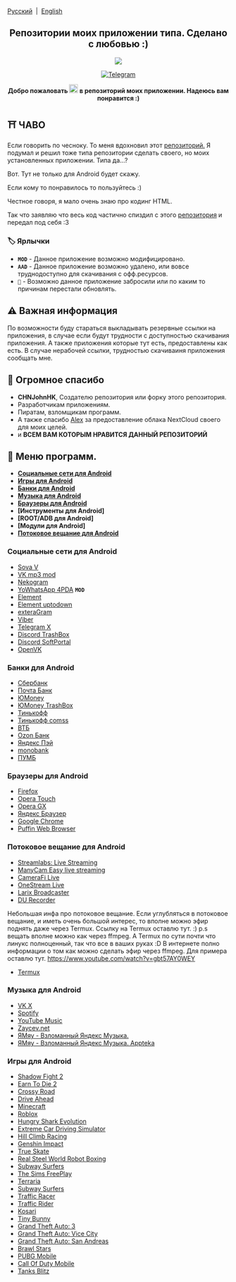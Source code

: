 <div align="left">
<a href="/README.md">Русский</a> &nbsp;|&nbsp;
<a href="/README_EN.md">English</a> 
</div>

<h2 align="center">Репозитории моих приложении типа. Сделано с любовью :)</h2>
<p align="center">
  <img src="https://i.ibb.co/Jvw1R0D/anm8094.jpg">
</p>
<p align="center">
  <a href="https://t.me/colaytbio">
    <img src="https://img.shields.io/badge/dynamic/json?style=for-the-badge&colorA=DAE9FC&colorB=056DE8&label=about me TG&logo=telegram&query=%24.data.totalSubs&url=https%3A%2F%2Fapi.spencerwoo.com%2Fsubstats%2F%3Fsource%3Dtelegram%26queryKey%3Dcolaytbio" alt="Telegram">
  </a>
<p align="center"><b>Добро пожаловать  <img src="https://raw.githubusercontent.com/Tarikul-Islam-Anik/Animated-Fluent-Emojis/master/Emojis/Travel%20and%20places/Glowing%20Star.png" alt="Glowing Star" width="20" height="20"/>  в репозиторий моих приложении. Надеюсь вам понравится :)</b></p>

## ⛩️ ЧАВО
Если говорить по чесноку. То меня вдохновил этот [репозиторий.](https://github.com/CHNJohnHK/Material-You-App-Repository) Я подумал и решил тоже типа репозитории сделать своего, но моих установленных приложении. Типа да...? 

Вот. Тут не только для Android будет скажу.

Если кому то понравилось то пользуйтесь :)

Честное говоря, я мало очень знаю про кодинг HTML. 

Так что заявляю что весь код частично спиздил с этого [репозитория](https://github.com/CHNJohnHK/Material-You-App-Repository) и передал под себя :3

### 🏷️ Ярлычки

- **`MOD`** - Данное приложение возможно модифицировано.
- **`AAD`** - Данное приложение возможно удалено, или вовсе труднодоступно для скачивания с офф.ресурсов.
- **`👻`** - Возможно данное приложение забросили или по каким то причинам перестали обновлять.

## ⚠️ Важная информация
По возможности буду стараться выкладывать резервные ссылки на приложения, в случае если будут трудности с доступностью скачивания приложения. А также приложения которые тут есть, предоставлены как есть.
В случае нерабочей ссылки, трудностью скачиваиня приложения сообщать мне.

## 💖 Огромное спасибо
- **CHNJohnHK**, Создателю репозитория или форку этого репозитория.
- Разработчикам приложениям.
- Пиратам, взломщикам программ.
- А также спасибо [Alex](https://t.me/dw24th) за предоставление облака NextCloud своего для моих целей. 
- и **ВСЕМ ВАМ КОТОРЫМ НРАВИТСЯ ДАННЫЙ РЕПОЗИТОРИЙ**

## 📜 Меню программ.

- **[Социальные сети для Android](#%D1%81%D0%BE%D1%86%D0%B8%D0%B0%D0%BB%D1%8C%D0%BD%D1%8B%D0%B5-%D1%81%D0%B5%D1%82%D0%B8-%D0%B4%D0%BB%D1%8F-android)**
- **[Игры для Android](#%D0%B8%D0%B3%D1%80%D1%8B-%D0%B4%D0%BB%D1%8F-android)**
- **[Банки для Android](#%D0%B1%D0%B0%D0%BD%D0%BA%D0%B8-%D0%B4%D0%BB%D1%8F-android)**
- **[Музыка для Android](#%D0%BC%D1%83%D0%B7%D1%8B%D0%BA%D0%B0-%D0%B4%D0%BB%D1%8F-android)**
- **[Браузеры для Android](#%D0%B1%D1%80%D0%B0%D1%83%D0%B7%D0%B5%D1%80%D1%8B-%D0%B4%D0%BB%D1%8F-android)**
- **[Инструменты для Android]**
- **[ROOT/ADB для Android]**
- **[Модули для Android]**
- **[Потоковое вещание для Android](#%D0%BF%D0%BE%D1%82%D0%BE%D0%BA%D0%BE%D0%B2%D0%BE%D0%B5-%D0%B2%D0%B5%D1%89%D0%B0%D0%BD%D0%B8%D0%B5-%D0%B4%D0%BB%D1%8F-android)**

### Социальные сети для Android
- [Sova V](https://t.me/sovaV)
- [VK mp3 mod](https://github.com/egormetlitsky/vkmp3mod-builds/releases)
- [Nekogram](https://nekogram.app/)
- [YoWhatsApp 4PDA](https://4pda.to/forum/index.php?showtopic=186375&st=36240#entry94009972) **`MOD`**
- [Element](https://element.io/)
- [Element uptodown](https://element.ru.uptodown.com/android)
- [exteraGram](https://exteragram.app/)
- [Viber](https://www.viber.com/)
- [Telegram X](https://trashbox.ru/link/telegram-x-android?ysclid=lvny46r6ca322875406)
- [Discord TrashBox](https://trashbox.ru/link/discord-android?ysclid=lvny7h3b7t500013104)
- [Discord SoftPortal](https://www.softportal.com/software-44153-discord.html?ysclid=lvny8yh3gp614333423)
- [OpenVK](https://f-droid.org/packages/uk.openvk.android.legacy/)

### Банки для Android
- [Сбербанк](https://apps.sber.ru/apps/sberbank-online/)
- [Почта Банк](https://pochta-bank.softonic.ru/android)
- [ЮMoney](https://promo.yoomoney.ru/app)
- [ЮMoney TrashBox](https://trashbox.ru/link/yoomoney-android)
- [Тинькофф](https://www.tinkoff.ru/apps/)
- [Тинькофф comss](https://www.comss.ru/page.php?id=10438)
- [ВТБ](https://www.vtb.ru/personal/online-servisy/vtb-online-android/)
- [Ozon Банк](https://trashbox.ru/topics/168347/ozon-bank-17.15.0)
- [Яндекс Пэй](https://trashbox.ru/link/yandex-pay-android)
- [monobank](https://monobank.ru.uptodown.com/android)
- [ПУМБ](https://pumb-online.softonic.ru/android)

### Браузеры для Android
- [Firefox](https://trashbox.ru/link/firefox-android)
- [Opera Touch](https://www.opera.com/ru/mobile/touch)
- [Opera GX](https://www.opera.com/ru/gx)
- [Яндекс Браузер](https://trashbox.ru/link/yandex-browser-android)
- [Google Chrome](https://trashbox.ru/link/chrome-android)
- [Puffin Web Browser](https://trashbox.ru/link/puffin-web-browser-android)

### Потоковое вещание для Android
- [Streamlabs: Live Streaming](https://apkpure.com/ru/streamlabs-live-streaming/com.streamlabs?ysclid=lvo0jxezxf833010502)
- [ManyCam Easy live streaming](https://apkpure.net/ru/manycam-easy-live-streaming/com.visicommedia.manycam)
- [CameraFi Live](https://trashbox.ru/link/camerafi-live-android?ysclid=lvo0ob3ggp249079297)
- [OneStream Live](https://apkpure.net/ru/onestream-live/com.onestream.live?ysclid=lvo0rkt1c4388334030)
- [Larix Broadcaster](https://apkpure.net/ru/larix-broadcaster/com.wmspanel.larix_broadcaster?ysclid=lvo0uymxhp360051758)
- [DU Recorder](https://www.du-recorder.com/)

Небольшая инфа про потоковое вещание. Если углубляться в потоковое вещание, и иметь очень большой интерес, то вполне можно эфир поднять даже через Termux. Ссылку на Termux оставлю тут. :)
p.s вещать вполне можно как через ffmpeg. А Termux по сути почти что линукс полноценный, так что все в ваших руках :D
В интернете полно информации о том как можно сделать эфир через ffmpeg. Для примера оставлю тут. https://www.youtube.com/watch?v=gbt57AY0WEY

- [Termux](https://github.com/termux/termux-app/releases)

### Музыка для Android
- [VK X](https://vkx.app/)
- [Spotify](https://pdalife.to/spotify-music-android-a16025.html)
- [YouTube Music](https://trashbox.ru/link/youtube-music-vanced-android)
- [Zaycev.net](https://apkpure.com/ru/zaycev-net-music-for-everyone/free.zaycev.net)
- [ЯМяу - Взломанный Яндекс Музыка.](https://forum.aprelteam.su/mur/jamjau/?id=6)
- [ЯМяу - Взломанный Яндекс Музыка. Appteka](https://appteka.store/app/9cbr128995)

### Игры для Android
- [Shadow Fight 2](https://androeed.ru/files/shadow-fight2--.html)
- [Earn To Die 2](https://androeed.ru/files/earn-to-die-2.html)
- [Crossy Road](https://androeed.ru/files/crossy-road.html)
- [Drive Ahead](https://androeed.ru/files/drive-ahead.html)
- [Minecraft](https://androeed.ru/files/minecraft-pocket-edition1.html)
- [Roblox](https://androeed.ru/files/minecraft-pocket-edition1.html)
- [Hungry Shark Evolution](https://androeed.ru/files/hungry-shark-evolution.html)
- [Extreme Car Driving Simulator](https://androeed.ru/files/extreme-car-driving-simulator_.html)
- [Hill Climb Racing](https://androeed.ru/files/hill-climb-racing__.html)
- [Genshin Impact](https://androeed.ru/files/genshin-impact.html)
- [True Skate](https://androeed.ru/files/true-skate.html)
- [Real Steel World Robot Boxing](https://androeed.ru/files/real-steel-world-robot-boxing.html)
- [Subway Surfers](https://androeed.ru/files/subway-surfers-1.html)
- [The Sims FreePlay](https://androeed.ru/files/the-sims-freeplay-.html)
- [Terraria](https://androeed.ru/files/the-sims-freeplay-.html)
- [Subway Surfers](https://androeed.ru/files/subway-surfers-1.html)
- [Traffic Racer](https://androeed.ru/files/traffic-racer.html)
- [Traffic Rider](https://androeed.ru/files/traffic-rider.html)
- [Kosari](https://apkpure.com/ru/kosari/com.turovetskiy.kosari)
- [Tiny Bunny](https://pdalife.to/tiny-bunny1-android-a46630.html)
- [Grand Theft Auto: 3](https://pdalife.to/grand-theft-auto-3-android-a396.html)
- [Grand Theft Auto: Vice City](https://pdalife.to/grand-theft-auto-vice-city-android-a2431.html)
- [Grand Theft Auto: San Andreas](https://pdalife.to/grand-theft-auto-sa3-android-a7352.html)
- [Brawl Stars](https://trashbox.ru/link/brawl-stars-android)
- [PUBG Mobile](https://trashbox.ru/link/pubg-mobile-for-android)
- [Call Of Duty Mobile](https://pdalife.to/call-of-duty-mobile-android-a35002.html)
- [Tanks Blitz](https://trashbox.ru/link/tanks-blitz-android)
